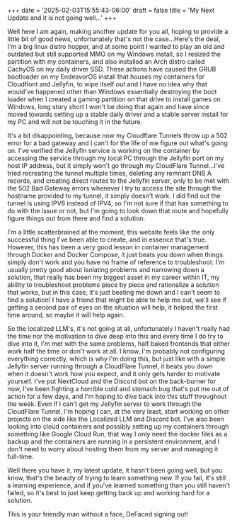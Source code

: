 +++
date = '2025-02-03T15:55:43-06:00'
draft = false
title = 'My Next Update and it is not going well...'
+++

Well here I am again, making another update for you all, hoping to provide a little bit of good news, unfortunately that's not the case...Here's the deal, I'm a big linux distro hopper, and at some point I wanted to play an old and outdated but still supported MMO on my Windows install, so I resized the partition with my containers, and also installed an Arch distro called CachyOS on my daily driver SSD. These actions have caused the GRUB bootloader on my EndeavorOS install that houses my containers for Cloudflont and Jellyfin, to wipe itself out and I have no idea why that would've happened other than Windows essentially destroying the boot loader when I created a gaming partition on that drive to install games on Windows, long story short I won't be doing that again and have since moved towards setting up a stable daily driver and a stable server install for my PC and will not be touching it in the future.

 It's a bit disappointing, because now my Cloudflare Tunnels throw up a 502 error for a bad gateway and I can't for the life of me figure out what's going on. I've verified the Jellyfin service is working on the container by accessing the service through my local PC through the Jellyfin port on my host IP address, but it simply won't go through my CloudFlare Tunnel...I've tried recreating the tunnel multiple times, deleting any remnant DNS A records, and creating direct routes to the Jellyfin server, only to be met with the 502 Bad Gateway errors whenever I try to access the site through the hostname provided to my tunnel, it simply doesn't work. I did find out the tunnel is using IPV6 instead of IPV4, so I'm not sure if that has something to do with the issue or not, but I'm going to look down that route and hopefully figure things out from there and find a solution.

 I'm a little scatterbrained at the moment, this website feels like the only successful thing I've been able to create, and in essence that's true. However, this has been a very good lesson in container management through Docker and Docker Compose, it just beats you down when things simply don't work and you have no frame of reference to troubleshoot. I'm usually pretty good about isolating problems and narrowing down a solution, that really has been my biggest asset in my career within IT, my ability to troubleshoot problems piece by piece and rationalize a solution that works, but in this case, it's just beating me down and I can't seem to find a solution! I have a friend that might be able to help me out, we'll see if getting a second pair of eyes on the situation will help, it helped the first time around, so maybe it will help again.

So the localized LLM's, it's not going at all, unfortunately I haven't really had the time nor the motivation to dive deep into this and every time I do try to dive into it, I'm met with the same problems, half baked frontends that either work half the time or don't work at all. I know, I'm probably not configuring everything correctly, which is why I'm doing this, but just like with a simple Jellyfin server running through a CloudFlare Tunnel, it beats you down when it doesn't work how you expect, and it only gets harder to motivate yourself. I've put NextCloud and the Discord bot on the back-burner for now, I've been fighting a horrible cold and stomach bug that's put me out of action for a few days, and I'm hoping to dive back into this stuff throughout the week. Even if I can't get my Jellyfin server to work through the CloudFlare Tunnel, I'm hoping I can, at the very least, start working on other projects on the side like the Localized LLM and Discord bot. I've also been looking into cloud containers and possibly setting up my containers through something like Google Cloud Run, that way I only need the docker files as a backup and the containers are running in a persistent environment, and I don't need to worry about hosting them from my server and managing it full-time.

Well there you have it, my latest update, it hasn't been going well, but you know, that's the beauty of trying to learn something new. If you fail, it's still a learning experience, and if you've learned something than you still haven't failed, so it's best to just keep getting back up and working hard for a solution.

This is your friendly man without a face, DeFaced signing out!
